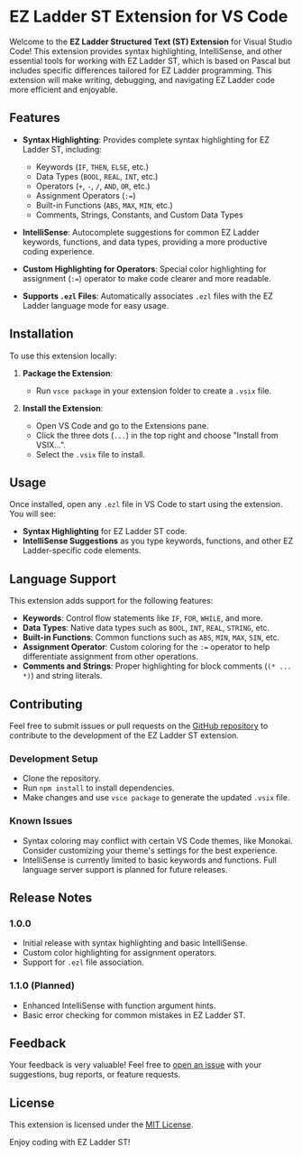 # EZ Ladder ST Extension for VS Code

Welcome to the **EZ Ladder Structured Text (ST) Extension** for Visual Studio Code! This extension provides syntax highlighting, IntelliSense, and other essential tools for working with EZ Ladder ST, which is based on Pascal but includes specific differences tailored for EZ Ladder programming. This extension will make writing, debugging, and navigating EZ Ladder code more efficient and enjoyable.

## Features

- **Syntax Highlighting**: Provides complete syntax highlighting for EZ Ladder ST, including:
  - Keywords (`IF`, `THEN`, `ELSE`, etc.)
  - Data Types (`BOOL`, `REAL`, `INT`, etc.)
  - Operators (`+`, `-`, `/`, `AND`, `OR`, etc.)
  - Assignment Operators (`:=`)
  - Built-in Functions (`ABS`, `MAX`, `MIN`, etc.)
  - Comments, Strings, Constants, and Custom Data Types

- **IntelliSense**: Autocomplete suggestions for common EZ Ladder keywords, functions, and data types, providing a more productive coding experience.

- **Custom Highlighting for Operators**: Special color highlighting for assignment (`:=`) operator to make code clearer and more readable.

- **Supports `.ezl` Files**: Automatically associates `.ezl` files with the EZ Ladder language mode for easy usage.

## Installation

To use this extension locally:

1. **Package the Extension**:
   - Run `vsce package` in your extension folder to create a `.vsix` file.

2. **Install the Extension**:
   - Open VS Code and go to the Extensions pane.
   - Click the three dots (`...`) in the top right and choose "Install from VSIX...".
   - Select the `.vsix` file to install.

## Usage

Once installed, open any `.ezl` file in VS Code to start using the extension. You will see:

- **Syntax Highlighting** for EZ Ladder ST code.
- **IntelliSense Suggestions** as you type keywords, functions, and other EZ Ladder-specific code elements.

## Language Support

This extension adds support for the following features:

- **Keywords**: Control flow statements like `IF`, `FOR`, `WHILE`, and more.
- **Data Types**: Native data types such as `BOOL`, `INT`, `REAL`, `STRING`, etc.
- **Built-in Functions**: Common functions such as `ABS`, `MIN`, `MAX`, `SIN`, etc.
- **Assignment Operator**: Custom coloring for the `:=` operator to help differentiate assignment from other operations.
- **Comments and Strings**: Proper highlighting for block comments (`(* ... *)`) and string literals.

## Contributing

Feel free to submit issues or pull requests on the [GitHub repository](#) to contribute to the development of the EZ Ladder ST extension.

### Development Setup

- Clone the repository.
- Run `npm install` to install dependencies.
- Make changes and use `vsce package` to generate the updated `.vsix` file.

### Known Issues

- Syntax coloring may conflict with certain VS Code themes, like Monokai. Consider customizing your theme's settings for the best experience.
- IntelliSense is currently limited to basic keywords and functions. Full language server support is planned for future releases.

## Release Notes

### 1.0.0
- Initial release with syntax highlighting and basic IntelliSense.
- Custom color highlighting for assignment operators.
- Support for `.ezl` file association.

### 1.1.0 (Planned)
- Enhanced IntelliSense with function argument hints.
- Basic error checking for common mistakes in EZ Ladder ST.

## Feedback

Your feedback is very valuable! Feel free to [open an issue](#) with your suggestions, bug reports, or feature requests.

## License

This extension is licensed under the [MIT License](#).

Enjoy coding with EZ Ladder ST!